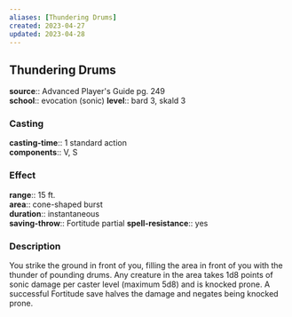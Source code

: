 ```yaml
---
aliases: [Thundering Drums]
created: 2023-04-27
updated: 2023-04-28
---
```


## Thundering Drums

**source**:: Advanced Player's Guide pg. 249  
**school**:: evocation (sonic)
**level**:: bard 3, skald 3

### Casting

**casting-time**:: 1 standard action  
**components**:: V, S

### Effect

**range**:: 15 ft.  
**area**:: cone-shaped burst  
**duration**:: instantaneous  
**saving-throw**:: Fortitude partial
**spell-resistance**:: yes

### Description

You strike the ground in front of you, filling the area in front of you with the thunder of pounding drums. Any creature in the area takes 1d8 points of sonic damage per caster level (maximum 5d8) and is knocked prone. A successful Fortitude save halves the damage and negates being knocked prone.
